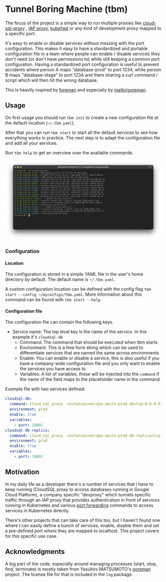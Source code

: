 # Tunnel Boring Machine (tbm)

The focus of the project is a simple way to run multiple
proxies like [cloud-sql-proxy](https://github.com/GoogleCloudPlatform/cloud-sql-proxy)
, [IAP proxy](https://cloud.google.com/iap), [kubefwd](https://kubefwd.com/) or any kind of development proxy mapped to
a specific port.

It's easy to enable or disable services without messing with the port
configuration. This makes it easy to have a standardized and portable configuration file in a team where people can
enable / disable
services
they don't need (or don't have permissions to) while still keeping a common port configuration. Having a standardized
port configuration is useful to
prevent accidents where person A maps "database-prod" to port 1234, while person B maps "database-stage" to port 1234
and
them sharing a curl command / script which will then hit the wrong database.

This is heavily inspired
by [foreman](https://github.com/ddollar/foreman) and especially by [mattn/goreman](https://github.com/mattn/goreman).

## Usage

On first usage you should run `tbm init` to create a new configuration file at the default location (`~/.tbm.yaml`).

After that you can run `tbm start` to start all the default services to see how everything works in practice. The next
step is to adapt the configuration file and add all your services.

Run `tbm help` to get an overview over the available commands.

![Screenshot of a terminal with tbm running two ping commands concurrently](/screenshot.png "Example of tbm running two ping commands")

### Configuration

#### Location

The configuration is stored in a simple YAML file in the user's home directory by default. The default name
is `~/.tbm.yaml`.

A custom configuration location can be defined with the config flag `tbm start --config ~/myconfigs/tbm.yaml`. More
information about this command can be found with `tbm start --help`.

#### Configuration file

The configuration file can contain the following keys.

- Service name: The top level key is the name of the service. In this example it's `cloudsql-db`
    - Command: The command that should be executed when tbm starts
    - Environment: This is a free form string which can be used to differentiate services that are named the same across
      environments
    - Enable: You can enable or disable a service, this is also useful if you have a company-wide configuration file and
      you only want to enable the services you have access to
    - Variables: A list of variables, these will be injected into the `command` if the name of the field maps to the
      placeholder name in the command.

Example file with two services defined:

```yaml
cloudsql-db:
  command: cloud_sql_proxy -instances=europe-west1:prod-db=tcp:0.0.0.0:{{.port}}
  environment: prod
  enable: true
  variables:
    - port: 10001
cloudsql-db-replica:
  command: cloud_sql_proxy -instances=europe-west1:prod-db-replica=tcp:0.0.0.0:{{.port}}
  environment: prod
  enable: true
  variables:
    - port: 10002
```

## Motivation

In my daily life as a developer there's a number of services that I have to keep running (CloudSQL proxy to access
databases running in Google Cloud Platform), a company specific "devproxy" which tunnels specific traffic through an IAP
proxy that provides authentication in front of services running in Kubernetes and
various [port forwarding](https://kubernetes.io/docs/tasks/access-application-cluster/port-forward-access-application-cluster/)
commands to access services in Kubernetes directly.

There's other projects that can take care of this too, but I haven't found one where I can easily define a bunch of
services, enable, disable them and set a pre-defined port where they are mapped to localhost. This project covers for
this specific use case.

## Acknowledgments

A big part of the code, especially around managing processes (start, stop, find, terminate) is mostly taken from
Yasuhiro MATSUMOTO's [goreman](https://github.com/mattn/goreman) project. The license file for that is included in the `log` package.